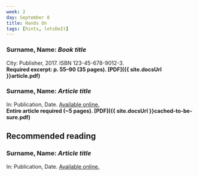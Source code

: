 ```yaml
---
week: 2
day: September 8
title: Hands On
tags: [hints, letsDoIt]
---
```

### Surname, Name: _Book title_

City: Publisher, 2017\. ISBN 123-45-678-9012-3.  
**Required excerpt: p. 55–90 (35 pages). [PDF]({{ site.docsUrl }}article.pdf)**

### Surname, Name: _Article title_  

In: Publication, Date. [Available online.](http://publication.com/article_url)  
**Entire article required (~5 pages). [PDF]({{ site.docsUrl }}cached-to-be-sure.pdf)**

## Recommended reading

### Surname, Name: _Article title_  

In: Publication, Date. [Available online.](http://publication.com/article_url)  